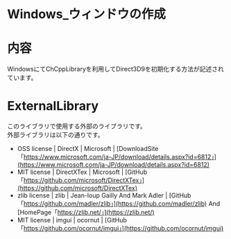 
# Windows_ウィンドウの作成

# 内容

WindowsにてChCppLibraryを利用してDirect3D9を初期化する方法が記述されています。

# ExternalLibrary
このライブラリで使用する外部のライブラリです。<br>
外部ライブラリは以下の通りです。

- OSS license | DirectX | Microsoft | [DownloadSite「https://www.microsoft.com/ja-JP/download/details.aspx?id=6812」](https://www.microsoft.com/ja-JP/download/details.aspx?id=6812)
- MIT license | DirectXTex | Microsoft | [GitHub「https://github.com/microsoft/DirectXTex」](https://github.com/microsoft/DirectXTex)
- zlib license | zlib | Jean-loup Gailly And Mark Adler | [GitHub「https://github.com/madler/zlib」](https://github.com/madler/zlib) And [HomePage「https://zlib.net/」](https://zlib.net/)
- MIT license | imgui | ocornut | [GitHub「https://github.com/ocornut/imgui」](https://github.com/ocornut/imgui)